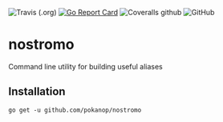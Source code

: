 ![Travis (.org)](https://img.shields.io/travis/pokanop/nostromo?style=flat-square)
[![Go Report Card](https://goreportcard.com/badge/github.com/pokanop/nostromo)](https://goreportcard.com/report/github.com/pokanop/nostromo)
![Coveralls github](https://img.shields.io/coveralls/github/pokanop/nostromo?style=flat-square)
![GitHub](https://img.shields.io/github/license/pokanop/nostromo?style=flat-square)

# nostromo
Command line utility for building useful aliases

## Installation
`go get -u github.com/pokanop/nostromo`

